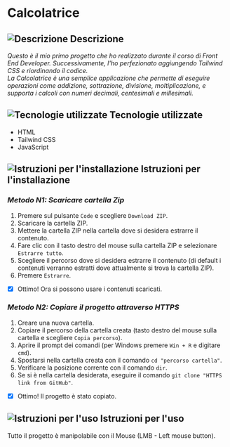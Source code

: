 # Calcolatrice

## ![Descrizione](https://via.placeholder.com/15/3399FF/000000?text=+) Descrizione
*Questo è il mio primo progetto che ho realizzato durante il corso di Front End Developer. Successivamente, l'ho perfezionato aggiungendo Tailwind CSS e riordinando il codice.
<br>La Calcolatrice è una semplice applicazione che permette di eseguire operazioni come addizione, sottrazione, divisione, moltiplicazione, e supporta i calcoli con numeri decimali, centesimali e millesimali.</br>*

## ![Tecnologie utilizzate](https://via.placeholder.com/15/66FF66/000000?text=+) Tecnologie utilizzate
- HTML
- Tailwind CSS
- JavaScript

## ![Istruzioni per l'installazione](https://via.placeholder.com/15/fa8816/000000?text=+) Istruzioni per l'installazione

### *Metodo N1: Scaricare cartella Zip*
1. Premere sul pulsante `Code` e scegliere `Download ZIP`.
2. Scaricare la cartella ZIP.
3. Mettere la cartella ZIP nella cartella dove si desidera estrarre il contenuto.
4. Fare clic con il tasto destro del mouse sulla cartella ZIP e selezionare `Estrarre tutto`.
5. Scegliere il percorso dove si desidera estrarre il contenuto (di default i contenuti verranno estratti dove attualmente si trova la cartella ZIP).
6. Premere `Estrarre`.
+ [X] Ottimo! Ora si possono usare i contenuti scaricati.</br>

### *Metodo N2: Copiare il progetto attraverso HTTPS*
1. Creare una nuova cartella.
2. Copiare il percorso della cartella creata (tasto destro del mouse sulla cartella e scegliere `Copia percorso`).
3. Aprire il prompt dei comandi (per Windows premere `Win + R` e digitare `cmd`).
4. Spostarsi nella cartella creata con il comando `cd "percorso cartella"`.
5. Verificare la posizione corrente con il comando `dir`.
6. Se si è nella cartella desiderata, eseguire il comando `git clone "HTTPS link from GitHub"`.
+ [X] Ottimo! Il progetto è stato copiato.

## ![Istruzioni per l'uso](https://via.placeholder.com/15/F7EA33/000000?text=+) Istruzioni per l'uso
Tutto il progetto è manipolabile con il Mouse (LMB - Left mouse button).</br>
